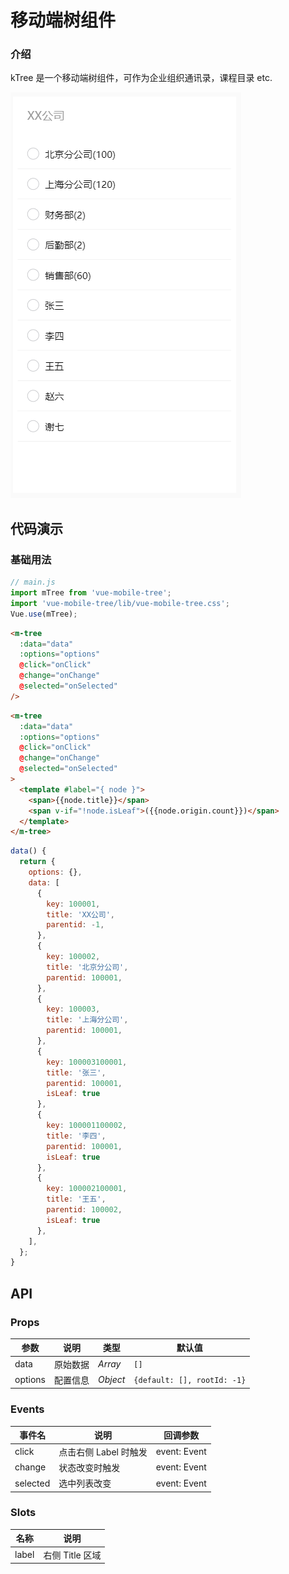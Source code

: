 # 移动端树组件

### 介绍

kTree 是一个移动端树组件，可作为企业组织通讯录，课程目录 etc.

![快照](./src/assets/screenshot.jpg)

## 代码演示

### 基础用法

```js
// main.js
import mTree from 'vue-mobile-tree';
import 'vue-mobile-tree/lib/vue-mobile-tree.css';
Vue.use(mTree);
```

```html
<m-tree
  :data="data"
  :options="options"
  @click="onClick"
  @change="onChange"
  @selected="onSelected"
/>
```

```html
<m-tree
  :data="data"
  :options="options"
  @click="onClick"
  @change="onChange"
  @selected="onSelected"
>
  <template #label="{ node }">
    <span>{{node.title}}</span>
    <span v-if="!node.isLeaf">({{node.origin.count}})</span>
  </template>
</m-tree>
```

```js
data() {
  return {
    options: {},
    data: [
      {
        key: 100001,
        title: 'XX公司',
        parentid: -1,
      },
      {
        key: 100002,
        title: '北京分公司',
        parentid: 100001,
      },
      {
        key: 100003,
        title: '上海分公司',
        parentid: 100001,
      },
      {
        key: 100003100001,
        title: '张三',
        parentid: 100001,
        isLeaf: true
      },
      {
        key: 100001100002,
        title: '李四',
        parentid: 100001,
        isLeaf: true
      },
      {
        key: 100002100001,
        title: '王五',
        parentid: 100002,
        isLeaf: true
      },
    ],
  };
}
```

## API

### Props

| 参数    | 说明     | 类型     | 默认值                      |
| ------- | -------- | -------- | --------------------------- |
| data    | 原始数据 | _Array_  | `[]`                        |
| options | 配置信息 | _Object_ | `{default: [], rootId: -1}` |

### Events

| 事件名   | 说明                  | 回调参数     |
| -------- | --------------------- | ------------ |
| click    | 点击右侧 Label 时触发 | event: Event |
| change   | 状态改变时触发        | event: Event |
| selected | 选中列表改变          | event: Event |

### Slots

| 名称  | 说明            |
| ----- | --------------- |
| label | 右侧 Title 区域 |
